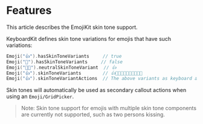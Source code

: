 # Features

This article describes the EmojiKit skin tone support.


KeyboardKit defines skin tone variations for emojis that have such variations:

```swift
Emoji("👍").hasSkinToneVariants     // true
Emoji("🚀").hasSkinToneVariants     // false
Emoji("👍🏿").neutralSkinToneVariant  // 👍
Emoji("👍").skinToneVariants        // 👍👍🏻👍🏼👍🏽👍🏾👍🏿
Emoji("👍").skinToneVariantActions  // The above variants as keyboard actions
```

Skin tones will automatically be used as secondary callout actions when using an ``Emoji/GridPicker``. 

> Note: Skin tone support for emojis with multiple skin tone components are currently not supported, such as two persons kissing.
